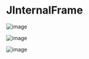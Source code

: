 # JInternalFrame

![image](https://user-images.githubusercontent.com/85198103/214346131-0bb29431-52d7-4b0d-a274-86005fb09149.png)


![image](https://user-images.githubusercontent.com/85198103/214346246-8bb21d0f-0119-4aa1-b2a9-39cde608313e.png)

![image](https://user-images.githubusercontent.com/85198103/214346292-17eca0f6-3388-413c-9ee4-243c9526de11.png)

